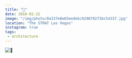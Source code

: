 ```yaml
---
title: "🗼"
date: 2016-02-22
image: "/img/photo/0a337e8e03eedebc9298702f3bc54337.jpg"
location: "The STRAT Las Vegas"
instagram: true
tags:
 - architecture
---
```


![🗼](/img/photo/0a337e8e03eedebc9298702f3bc54337.jpg)
